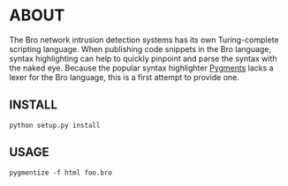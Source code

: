 ABOUT
=====

The Bro network intrusion detection systems has its own Turing-complete
scripting language. When publishing code snippets in the Bro language, syntax
highlighting can help to quickly pinpoint and parse the syntax with the naked
eye. Because the popular syntax highlighter [Pygments](http://pygments.org/)
lacks a lexer for the Bro language, this is a first attempt to provide one.

INSTALL
-------

    python setup.py install

USAGE
-----

    pygmentize -f html foo.bro
